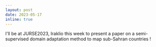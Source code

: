 ```yaml
---
layout: post
date: 2023-05-17 
inline: true
---
```


 I'll be at JURSE2023, Iraklio this week to present a paper on a semi-supervised domain adaptation method to map sub-Sahran countries !
